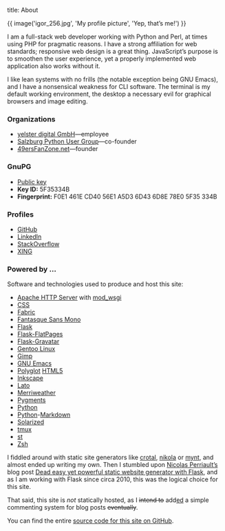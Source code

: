 title: About

{{ image('igor_256.jpg', 'My profile picture', 'Yep, that’s me!') }}

I am a full-stack web developer working with Python and Perl, at times using
PHP for pragmatic reasons.  I have a strong affiliation for web standards;
responsive web design is a great thing.  JavaScript’s purpose is to smoothen
the user experience, yet a properly implemented web application also works
without it.

I like lean systems with no frills (the notable exception being GNU Emacs),
and I have a nonsensical weakness for CLI software.  The terminal is my
default working environment, the desktop a necessary evil for graphical
browsers and image editing.

### Organizations

  * [yelster digital GmbH](http://www.yelsterdigital.com)—employee
  * [Salzburg Python User Group](http://salzpug.at)—co-founder
  * [49ersFanZone.net](http://49ersFanZone.net)—founder

### GnuPG

  * [Public key](/static/files/clemens.kaposi.gnupg.pub.asc)
  * **Key ID:** 5F35334B
  * **Fingerprint:** F0E1 461E CD40 56E1 A5D3 6D43 6D8E 78E0 5F35 334B

### Profiles

  * [GitHub](https://github.com/yggi49)
  * [LinkedIn](http://at.linkedin.com/in/ckaposi)
  * [StackOverflow](http://stackoverflow.com/users/192916/igor)
  * [XING](https://www.xing.com/profile/Clemens_Kaposi)

### Powered by …

Software and technologies used to produce and host this site:

  * [Apache HTTP Server](http://projects.apache.org/projects/http_server.html)
    with [mod_wsgi](http://modwsgi.readthedocs.org/)
  * [CSS](http://www.w3.org/TR/CSS/)
  * [Fabric](http://www.fabfile.org)
  * [Fantasque Sans Mono](http://belluzj.github.io/projects/design/fantasquesansmono-font/)
  * [Flask](http://flask.pocoo.org)
  * [Flask-FlatPages](https://pypi.python.org/pypi/Flask-FlatPages)
  * [Flask-Gravatar](https://pypi.python.org/pypi/Flask-Gravatar)
  * [Gentoo Linux](http://www.gentoo.org)
  * [Gimp](http://www.gimp.org/)
  * [GNU Emacs](https://www.gnu.org/software/emacs/)
  * [Polyglot](http://www.w3.org/TR/html-polyglot/)
    [HTML5](http://developers.whatwg.org/)
  * [Inkscape](http://www.inkscape.org/)
  * [Lato](http://www.latofonts.com/)
  * [Merriweather](https://ebensorkin.wordpress.com/)
  * [Pygments](http://pygments.org/)
  * [Python](http://www.python.org)
  * [Python](http://pythonhosted.org/Markdown/)-[Markdown](http://daringfireball.net/projects/markdown/)
  * [Solarized](http://ethanschoonover.com/solarized)
  * [tmux](http://tmux.sourceforge.net/)
  * [st](http://st.suckless.org/)
  * [Zsh](http://www.zsh.org/)

I fiddled around with static site generators like
[crotal](http://crotal.org/), [nikola](http://getnikola.com/) or
[mynt](http://mynt.uhnomoli.com/), and almost ended up writing my own.  Then I
stumbled upon [Nicolas Perriault’s][1] blog post
[Dead easy yet powerful static website generator with Flask][2], and as I am
working with Flask since circa 2010, this was the logical choice for this
site.

That said, this site is *not* statically hosted, as I <del>intend to</del>
add<ins>ed</ins> a simple commenting system for blog posts
<del>eventually</del>.

You can find the entire [source code for this site on GitHub][3].

[1]: https://nicolas.perriault.net/
[2]: https://nicolas.perriault.net/code/2012/dead-easy-yet-powerful-static-website-generator-with-flask/
[3]: https://github.com/yggi49/obda.net
